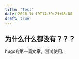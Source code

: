 ```yaml
---
title: "Test"
date: 2020-10-19T14:39:21+08:00
draft: true
---
```



## 为什么什么都没有？？？
hugo的第一篇文章，测试使用。    


